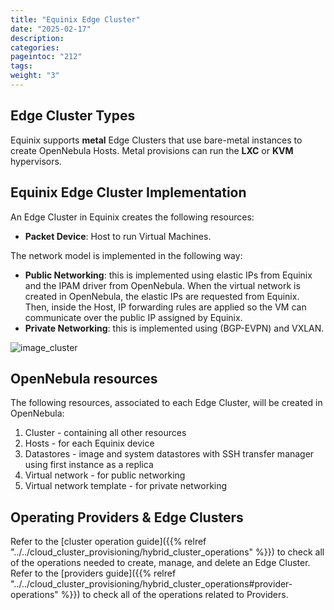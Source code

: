 ```yaml
---
title: "Equinix Edge Cluster"
date: "2025-02-17"
description:
categories:
pageintoc: "212"
tags:
weight: "3"
---
```


<a id="equinix-cluster"></a>

<!--# Equinix Edge Cluster -->

## Edge Cluster Types

Equinix supports **metal** Edge Clusters that use bare-metal instances to create OpenNebula Hosts. Metal provisions can run the **LXC** or **KVM** hypervisors.

## Equinix Edge Cluster Implementation

An Edge Cluster in Equinix creates the following resources:

* **Packet Device**: Host to run Virtual Machines.

The network model is implemented in the following way:

* **Public Networking**: this is implemented using elastic IPs from Equinix and the IPAM driver from OpenNebula. When the virtual network is created in OpenNebula, the elastic IPs are requested from Equinix. Then, inside the Host, IP forwarding rules are applied so the VM can communicate over the public IP assigned by Equinix.
* **Private Networking**: this is implemented using (BGP-EVPN) and VXLAN.

![image_cluster](/images/equinix_deployment.png)

## OpenNebula resources

The following resources, associated to each Edge Cluster, will be created in OpenNebula:

1. Cluster - containing all other resources
2. Hosts - for each Equinix device
3. Datastores - image and system datastores with SSH transfer manager using first instance as a replica
4. Virtual network - for public networking
5. Virtual network template - for private networking

## Operating Providers & Edge Clusters

Refer to the [cluster operation guide]({{% relref "../../cloud_cluster_provisioning/hybrid_cluster_operations" %}}) to check all of the operations needed to create, manage, and delete an Edge Cluster. Refer to the [providers guide]({{% relref "../../cloud_cluster_provisioning/hybrid_cluster_operations#provider-operations" %}}) to check all of the operations related to Providers.
